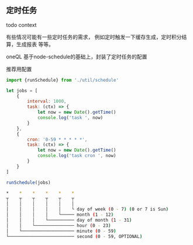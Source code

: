 定时任务
-----
todo context
<p>有些情况可能有一些定时任务的需求， 例如定时触发一下缓存生成，定时积分结算，生成报表 等等。</p>
<p>oneQL 基于node-schedule的基础上，封装了定时任务的配置</p>

<p>推荐用配置</p>

```js
import {runSchedule} from './util/schedule'

let jobs = [
    {
        interval: 1000,
        task: (ctx) => {
            let now = new Date().getTime()
            console.log('task ', now)
        }
    },
    {
        cron: '0-59 * * * * *',
        task: (ctx) => {
            let now = new Date().getTime()
            console.log('task cron ', now)
        }
    }
]

runSchedule(jobs)
```

```sh
*    *    *    *    *    *
┬    ┬    ┬    ┬    ┬    ┬
│    │    │    │    │    │
│    │    │    │    │    └ day of week (0 - 7) (0 or 7 is Sun)
│    │    │    │    └───── month (1 - 12)
│    │    │    └────────── day of month (1 - 31)
│    │    └─────────────── hour (0 - 23)
│    └──────────────────── minute (0 - 59)
└───────────────────────── second (0 - 59, OPTIONAL)
```